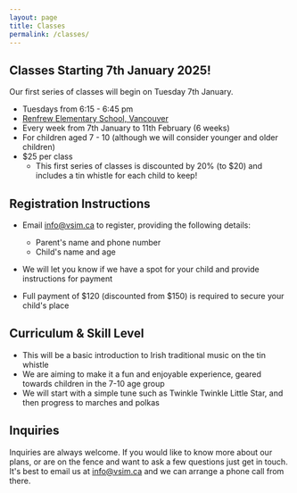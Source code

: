 ```yaml
---
layout: page
title: Classes
permalink: /classes/
---
```


## Classes Starting 7th January 2025!
Our first series of classes will begin on Tuesday 7th January. 

* Tuesdays from 6:15 - 6:45 pm
* [Renfrew Elementary School, Vancouver ](https://maps.app.goo.gl/in528fYvUAeSQCtCA)
* Every week from 7th January to 11th February (6 weeks)
* For children aged 7 - 10 (although we will consider younger and older children)
* $25 per class
  * This first series of classes is discounted by 20% (to $20) and includes a tin whistle for each child to keep!
 
## Registration Instructions
* Email [info@vsim.ca](mailto:info@vsim.ca) to register, providing the following details:
  * Parent's name and phone number
  * Child's name and age
 
* We will let you know if we have a spot for your child and provide instructions for payment
* Full payment of $120 (discounted from $150) is required to secure your child's place

## Curriculum & Skill Level
* This will be a basic introduction to Irish traditional music on the tin whistle
* We are aiming to make it a fun and enjoyable experience, geared towards children in the 7-10 age group
* We will start with a simple tune such as Twinkle Twinkle Little Star, and then progress to marches and polkas

## Inquiries
Inquiries are always welcome. If you would like to know more about our plans, or are on the fence and want to ask a few questions just get in touch. 
It's best to email us at info@vsim.ca and we can arrange a phone call from there. 
